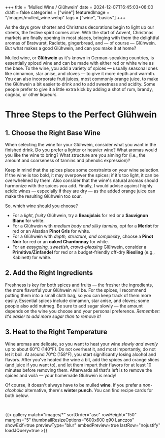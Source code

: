 +++
title = 'Mulled Wine / Glühwein'
date = 2024-12-07T16:45:03+08:00
draft = false
categories = ["wine"]
featuredImage = "/images/mulled_wine.webp"
tags = ["wine", "basics"]
+++

As the days grow shorter and Christmas decorations begin to light up our streets, the festive spirit comes alive. With the start of Advent, Christmas markets are finally opening in most places, bringing with them the delightful aromas of Bratwurst, Raclette, gingerbread, and — of course — Glühwein. But what makes a good Glühwein, and can you make it at home?

Mulled wine, or **Glühwein** as it's known in German-speaking countries, is essentially spiced wine and can be made with either red or white wine as the base. To the wine, you add a variety of spices — usually seasonal ones like cinnamon, star anise, and cloves — to give it more depth and warmth. You can also incorporate fruit juices, most commonly orange juice, to make the Glühwein a bit easier to drink and to add sweetness and acidity. Some people prefer to give it a little extra kick by adding a shot of rum, brandy, cognac, or other liqueurs.

# Three Steps to the Perfect Glühwein
## 1. Choose the Right Base Wine
When selecting the wine for your Glühwein, consider what you want in the finished drink. Do you prefer a lighter or heavier wine? What aromas would you like the wine to bring? What structure are you aiming for (i.e., the amount and coarseness of tannins and phenolic expression)?

Keep in mind that the spices place some constraints on your wine selection. If the wine is too bold, it may overpower the spices; if it's too light, it can be overwhelmed by them. Also consider that the wine's natural aromas should harmonize with the spices you add. Finally, I would advise against highly acidic wines — especially if they are dry — as the added orange juice can make the resulting Glühwein too sour. 

So, which wine should you choose?

- For a *light, fruity* Glühwein, try a **Beaujolais** for red or a **Sauvignon Blanc** for white.
- For a Glühwein with *medium body and silky tannins*, opt for a **Merlot** for red or an Alsatian **Pinot Gris** for white.
- For a Glühwein with *depth, structure, and complexity*, choose a **Pinot Noir** for red or an **oaked Chardonnay** for white.
- For an *easygoing, sweetish, crowd-pleasing* Glühwein, consider a **Primitivo/Zinfandel** for red or a budget-friendly off-dry **Riesling** (e.g., Kabinett) for white.

## 2. Add the Right Ingredients
Freshness is key for both spices and fruits — the fresher the ingredients, the more flavorful your Glühwein will be. For the spices, I recommend putting them into a small cloth bag, so you can keep track of them more easily. Essential spices include cinnamon, star anise, and cloves; some people also add nutmeg. Be sure to add sugar slowly — the amount depends on the wine you choose and your personal preference. *Remember: It's easier to add more sugar than to remove it!*

## 3. Heat to the Right Temperature
Wine aromas are delicate, so you want to heat your wine *slowly and evenly* up to about 60°C (140°F). Do not overheat it, and most importantly, do not let it boil. At around 70°C (158°F), you start significantly losing alcohol and flavors. After you've heated the wine a bit, add the spices and orange slices (and juice if you want to), and let them impart their flavors for at least 10 minutes before removing them. Afterwards all that's left is to remove the spices and voilà — your homemade Glühwein is ready!

Of course, it doesn't always have to be mulled **wine**. If you prefer a *non-alcoholic* alternative, there's **winter punch**. You can find recipe cards for both below.

&nbsp;

{{< gallery match="images/*" sortOrder="asc" rowHeight="150" margins="5" thumbnailResizeOptions="600x600 q90 Lanczos" showExif=true previewType="blur" embedPreview=true lastRow="nojustify" loadJQuery=true >}}
